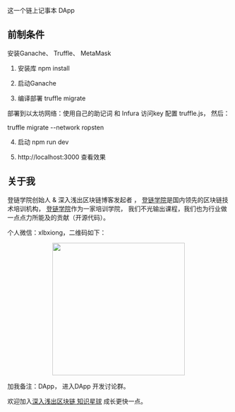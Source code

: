 
这一个链上记事本 DApp

## 前制条件

安装Ganache、 Truffle、 MetaMask

1. 安装库
npm install 

2. 启动Ganache 

3. 编译部署 
truffle migrate

部署到以太坊网络：使用自己的助记词 和 Infura 访问key 配置 truffle.js， 然后：

truffle migrate --network ropsten

4. 启动
npm run dev 

5. http://localhost:3000 查看效果
   

## 关于我

登链学院创始人 & 深入浅出区块链博客发起者 ， [登链学院](https://upchain.ke.qq.com)是国内领先的区块链技术培训机构， [登链学院](https://upchain.ke.qq.com)作为一家培训学院， 我们不光输出课程，我们也为行业做一点点力所能及的贡献（开源代码）。

个人微信：xlbxiong，二维码如下：
<p align="center">
  <img src="https://github.com/xilibi2003/Upchain-wallet/blob/master/img/tiny_qrcode.jpeg" width="300">
</p>

加我备注：DApp， 进入DApp 开发讨论群。

欢迎加入[深入浅出区块链 知识星球](https://t.xiaomiquan.com/RfAu7uj) 成长更快一点。
